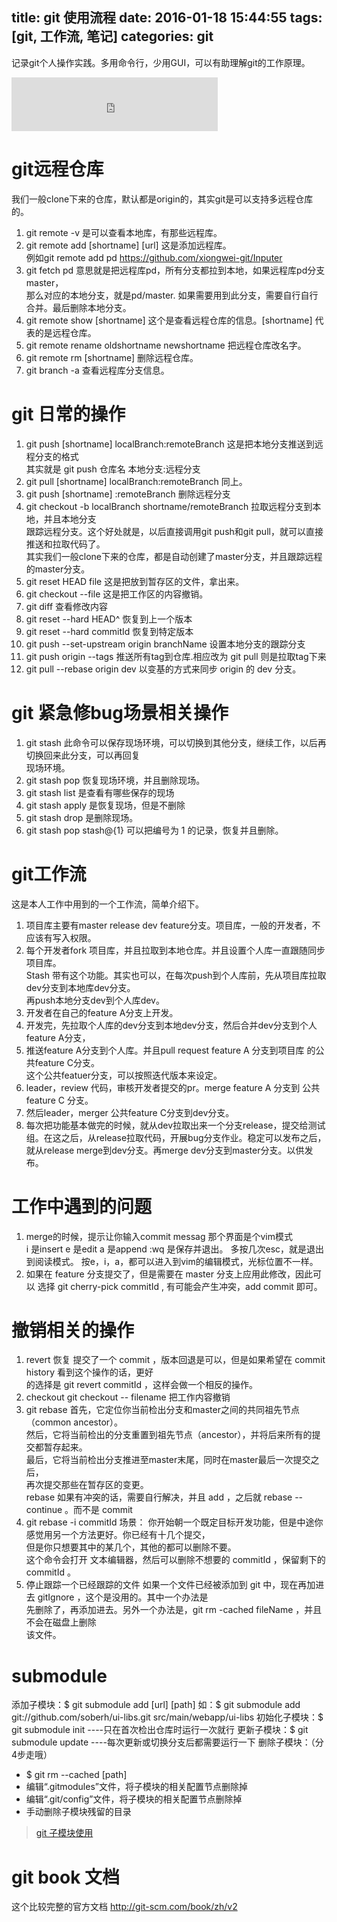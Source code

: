 title: git 使用流程
date: 2016-01-18 15:44:55
tags: [git, 工作流, 笔记]
categories: git
---
记录git个人操作实践。多用命令行，少用GUI，可以有助理解git的工作原理。
<!--more  -->

<iframe frameborder="no" border="0" marginwidth="0" marginheight="0" width=330 height=86 src="http://music.163.com/outchain/player?type=2&id=5268118&auto=1&height=66"></iframe>


# git远程仓库
我们一般clone下来的仓库，默认都是origin的，其实git是可以支持多远程仓库的。
1. git remote -v 是可以查看本地库，有那些远程库。
2. git remote add [shortname] [url] 这是添加远程库。  
例如git remote add pd  https://github.com/xiongwei-git/Inputer  
3. git fetch pd 意思就是把远程库pd，所有分支都拉到本地，如果远程库pd分支master，  
那么对应的本地分支，就是pd/master. 如果需要用到此分支，需要自行自行合并。最后删除本地分支。
4. git remote show [shortname] 这个是查看远程仓库的信息。[shortname] 代表的是远程仓库。
5. git remote rename oldshortname newshortname 把远程仓库改名字。
6. git remote rm [shortname] 删除远程仓库。
7. git branch -a  查看远程库分支信息。

# git 日常的操作
1. git push [shortname] localBranch:remoteBranch 这是把本地分支推送到远程分支的格式  
其实就是 git push 仓库名 本地分支:远程分支
2. git pull [shortname] localBranch:remoteBranch 同上。
3. git push [shortname] :remoteBranch 删除远程分支
4. git checkout -b localBranch shortname/remoteBranch 拉取远程分支到本地，并且本地分支  
跟踪远程分支。这个好处就是，以后直接调用git push和git pull，就可以直接推送和拉取代码了。  
其实我们一般clone下来的仓库，都是自动创建了master分支，并且跟踪远程的master分支。
5. git reset HEAD file 这是把放到暂存区的文件，拿出来。
6. git checkout --file 这是把工作区的内容撤销。
7. git diff 查看修改内容
8. git reset --hard HEAD^  恢复到上一个版本
9. git reset --hard commitId 恢复到特定版本
10. git push --set-upstream origin branchName     设置本地分支的跟踪分支
11. git push origin --tags 推送所有tag到仓库.相应改为 git pull 则是拉取tag下来
12. git pull --rebase origin dev 以变基的方式来同步 origin 的 dev 分支。



# git 紧急修bug场景相关操作
1. git stash 此命令可以保存现场环境，可以切换到其他分支，继续工作，以后再切换回来此分支，可以再回复  
现场环境。
2. git stash pop 恢复现场环境，并且删除现场。
3. git stash list 是查看有哪些保存的现场
4. git stash apply 是恢复现场，但是不删除
5. git stash drop 是删除现场。
6. git stash pop stash@{1} 可以把编号为 1  的记录，恢复并且删除。

# git工作流
这是本人工作中用到的一个工作流，简单介绍下。
1. 项目库主要有master release dev feature分支。项目库，一般的开发者，不应该有写入权限。
2. 每个开发者fork 项目库，并且拉取到本地仓库。并且设置个人库一直跟随同步项目库。  
Stash 带有这个功能。其实也可以，在每次push到个人库前，先从项目库拉取dev分支到本地库dev分支。  
再push本地分支dev到个人库dev。
3. 开发者在自己的feature A分支上开发。
4. 开发完，先拉取个人库的dev分支到本地dev分支，然后合并dev分支到个人feature A分支，  
5. 推送feature A分支到个人库。并且pull request feature A 分支到项目库 的公共feature C分支。  
这个公共featuer分支，可以按照迭代版本来设定。
6. leader，review 代码，审核开发者提交的pr。merge feature A 分支到 公共feature C 分支。
7. 然后leader，merger 公共feature C分支到dev分支。
8. 每次把功能基本做完的时候，就从dev拉取出来一个分支release，提交给测试组。在这之后，从release拉取代码，开展bug分支作业。稳定可以发布之后，就从release merge到dev分支。再merge dev分支到master分支。以供发布。

# 工作中遇到的问题
1. merge的时候，提示让你输入commit messag
那个界面是个vim模式  
i 是insert
e 是edit
a 是append
:wq 是保存并退出。
多按几次esc，就是退出到阅读模式。
按e，i，a，都可以进入到vim的编辑模式，光标位置不一样。
2.  如果在 feature 分支提交了，但是需要在 master 分支上应用此修改，因此可以
选择 git cherry-pick commitId , 有可能会产生冲突，add commit 即可。

# 撤销相关的操作
1. revert 恢复
提交了一个 commit ，版本回退是可以，但是如果希望在 commit history 看到这个操作的话，更好  
的选择是 git revert commitId ，这样会做一个相反的操作。
2. checkout
git checkout -- filename 把工作内容撤销
3. git rebase
首先，它定位你当前检出分支和master之间的共同祖先节点（common ancestor）。  
然后，它将当前检出的分支重置到祖先节点（ancestor），并将后来所有的提交都暂存起来。  
最后，它将当前检出分支推进至master末尾，同时在master最后一次提交之后，  
再次提交那些在暂存区的变更。  
rebase 如果有冲突的话，需要自行解决，并且 add ，之后就 rebase -- continue 。而不是 commit
4. git rebase -i commitId
场景： 你开始朝一个既定目标开发功能，但是中途你感觉用另一个方法更好。你已经有十几个提交，  
但是你只想要其中的某几个，其他的都可以删除不要。  
这个命令会打开 文本编辑器，然后可以删除不想要的 commitId ，保留剩下的 commitId 。
5. 停止跟踪一个已经跟踪的文件
如果一个文件已经被添加到 git 中，现在再加进去 gitIgnore ，这个是没用的。其中一个办法是  
先删除了，再添加进去。另外一个办法是，git rm -cached fileName ，并且不会在磁盘上删除  
该文件。

# submodule
添加子模块：$ git submodule add [url] [path]
如：$ git submodule add git://github.com/soberh/ui-libs.git src/main/webapp/ui-libs
初始化子模块：$ git submodule init ----只在首次检出仓库时运行一次就行
更新子模块：$ git submodule update ----每次更新或切换分支后都需要运行一下
删除子模块：（分4步走哦）
+ $ git rm --cached [path]
+  编辑“.gitmodules”文件，将子模块的相关配置节点删除掉
+ 编辑“.git/config”文件，将子模块的相关配置节点删除掉
+ 手动删除子模块残留的目录

> [git 子模块使用](http://easior.is-programmer.com/posts/42541.html)
# git book 文档
这个比较完整的官方文档
http://git-scm.com/book/zh/v2

